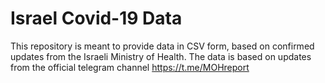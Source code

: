 # Israel Covid-19 Data
This repository is meant to provide data in CSV form, based on confirmed updates from the Israeli Ministry of Health.
The data is based on updates from the official telegram channel https://t.me/MOHreport
